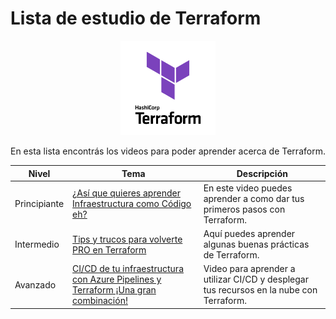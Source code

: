 # Lista de estudio de Terraform

<!-- markdownlint-disable -->
<div align="center">
  <img src="../../assets/images/terraform.png" width="30%" alt="Terraform Logo">
</div>

En esta lista encontrás los videos para poder aprender acerca de Terraform.

|Nivel|Tema|Descripción|
|-----|----|-----------|
|Principiante|[¿Así que quieres aprender Infraestructura como Código eh?](https://www.youtube.com/watch?v=hAa0cHlk25s)|En este video puedes aprender a como dar tus primeros pasos con Terraform.|
|Intermedio|[Tips y trucos para volverte PRO en Terraform](https://youtu.be/M3TQX8DYvJw)|Aquí puedes aprender algunas buenas prácticas de Terraform.|
|Avanzado|[CI/CD de tu infraestructura con Azure Pipelines y Terraform ¡Una gran combinación!](https://www.youtube.com/watch?v=09XyJPLls6k)|Video para aprender a utilizar CI/CD y desplegar tus recursos en la nube con Terraform.|

